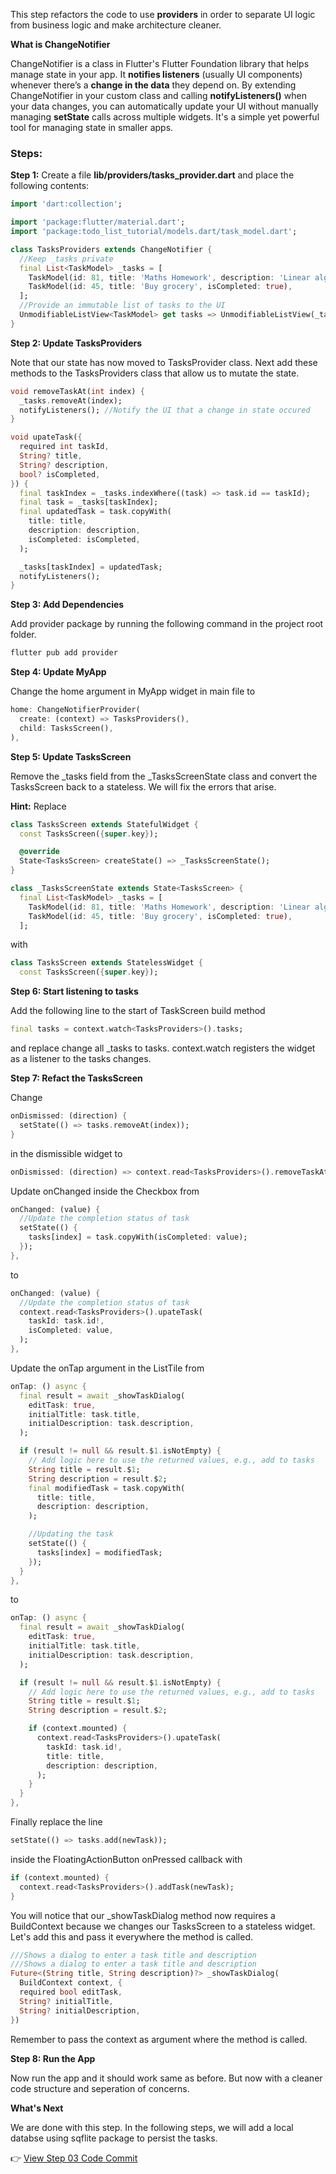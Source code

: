 This step refactors the code to use **providers** in order to separate UI logic from business logic and make architecture cleaner.

**What is ChangeNotifier**

ChangeNotifier is a class in Flutter's Flutter Foundation library that helps manage state in your app. It **notifies listeners** (usually UI components) whenever there’s a **change in the data** they depend on. By extending ChangeNotifier in your custom class and calling **notifyListeners()** when your data changes, you can automatically update your UI without manually managing **setState** calls across multiple widgets. It's a simple yet powerful tool for managing state in smaller apps.

### Steps:

**Step 1:** Create a file **lib/providers/tasks_provider.dart** and place the following contents:

```dart
import 'dart:collection';

import 'package:flutter/material.dart';
import 'package:todo_list_tutorial/models.dart/task_model.dart';

class TasksProviders extends ChangeNotifier {
  //Keep _tasks private
  final List<TaskModel> _tasks = [
    TaskModel(id: 81, title: 'Maths Homework', description: 'Linear algebra'),
    TaskModel(id: 45, title: 'Buy grocery', isCompleted: true),
  ];
  //Provide an immutable list of tasks to the UI
  UnmodifiableListView<TaskModel> get tasks => UnmodifiableListView(_tasks);
}
```

**Step 2: Update TasksProviders**

Note that our state has now moved to TasksProvider class. Next add these methods to the TasksProviders class that allow us to mutate the state.

```dart
void removeTaskAt(int index) {
  _tasks.removeAt(index);
  notifyListeners(); //Notify the UI that a change in state occured
}

void upateTask({
  required int taskId,
  String? title,
  String? description,
  bool? isCompleted,
}) {
  final taskIndex = _tasks.indexWhere((task) => task.id == taskId);
  final task = _tasks[taskIndex];
  final updatedTask = task.copyWith(
    title: title,
    description: description,
    isCompleted: isCompleted,
  );

  _tasks[taskIndex] = updatedTask;
  notifyListeners();
}
```

**Step 3: Add Dependencies**

Add provider package by running the following command in the project root folder.

```bash
flutter pub add provider
```

**Step 4: Update MyApp**

Change the home argument in MyApp widget in main file to

```dart
home: ChangeNotifierProvider(
  create: (context) => TasksProviders(),
  child: TasksScreen(),
),
```

**Step 5: Update TasksScreen**

Remove the \_tasks field from the \_TasksScreenState class and convert the TasksScreen back to a stateless. We will fix the errors that arise.

**Hint:** Replace

```dart
class TasksScreen extends StatefulWidget {
  const TasksScreen({super.key});

  @override
  State<TasksScreen> createState() => _TasksScreenState();
}

class _TasksScreenState extends State<TasksScreen> {
  final List<TaskModel> _tasks = [
    TaskModel(id: 81, title: 'Maths Homework', description: 'Linear algebra'),
    TaskModel(id: 45, title: 'Buy grocery', isCompleted: true),
  ];
```

with

```dart
class TasksScreen extends StatelessWidget {
  const TasksScreen({super.key});
```

**Step 6: Start listening to tasks**

Add the following line to the start of TaskScreen build method

```dart
final tasks = context.watch<TasksProviders>().tasks;
```

and replace change all \_tasks to tasks. context.watch registers the widget as a listener to the tasks changes.

**Step 7: Refact the TasksScreen**

Change

```dart
onDismissed: (direction) {
  setState(() => tasks.removeAt(index));
}
```

in the dismissible widget to

```dart
onDismissed: (direction) => context.read<TasksProviders>().removeTaskAt(index),
```

Update onChanged inside the Checkbox from

```dart
onChanged: (value) {
  //Update the completion status of task
  setState(() {
    tasks[index] = task.copyWith(isCompleted: value);
  });
},
```

to

```dart
onChanged: (value) {
  //Update the completion status of task
  context.read<TasksProviders>().upateTask(
    taskId: task.id!,
    isCompleted: value,
  );
},
```

Update the onTap argument in the ListTile from

```dart
onTap: () async {
  final result = await _showTaskDialog(
    editTask: true,
    initialTitle: task.title,
    initialDescription: task.description,
  );

  if (result != null && result.$1.isNotEmpty) {
    // Add logic here to use the returned values, e.g., add to tasks
    String title = result.$1;
    String description = result.$2;
    final modifiedTask = task.copyWith(
      title: title,
      description: description,
    );

    //Updating the task
    setState(() {
      tasks[index] = modifiedTask;
    });
  }
},
```

to

```dart
onTap: () async {
  final result = await _showTaskDialog(
    editTask: true,
    initialTitle: task.title,
    initialDescription: task.description,
  );

  if (result != null && result.$1.isNotEmpty) {
    // Add logic here to use the returned values, e.g., add to tasks
    String title = result.$1;
    String description = result.$2;

    if (context.mounted) {
      context.read<TasksProviders>().upateTask(
        taskId: task.id!,
        title: title,
        description: description,
      );
    }
  }
},
```

Finally replace the line

```dart
setState(() => tasks.add(newTask));
```

inside the FloatingActionButton onPressed callback with

```dart
if (context.mounted) {
  context.read<TasksProviders>().addTask(newTask);
}
```

You will notice that our \_showTaskDialog method now requires a BuildContext because we changes our TasksScreen to a stateless widget. Let's add this and pass it everywhere the method is called.

```dart
///Shows a dialog to enter a task title and description
///Shows a dialog to enter a task title and description
Future<(String title, String description)?> _showTaskDialog(
  BuildContext context, {
  required bool editTask,
  String? initialTitle,
  String? initialDescription,
})
```

Remember to pass the context as argument where the method is called.

**Step 8: Run the App**

Now run the app and it should work same as before. But now with a cleaner code structure and seperation of concerns.

**What's Next**

We are done with this step. In the following steps, we will add a local databse using sqflite package to persist the tasks.

👉 [View Step 03 Code Commit](https://github.com/Arfeen-Yousuf/todo_list_tutorial/commit/497a78a5820ab65c030a913cfcf21f894984c29f)
